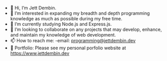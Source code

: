- 👋 Hi, I’m Jett Dembin.
- 👀 I’m interested in expanding my breadth and depth programming knowledge as much as possible during my free time.
- 🌱 I’m currently studying Node.js and Express.js.
- 💞️ I’m looking to collaborate on any projects that may develop, enhance, and maintain my knowledge of web development.
- 📫 How to reach me: 
      -email: programming@jettdembin.dev
- 🙌 Portfolio:
      Please see my personal porfolio website at https://www.jettdembin.dev      


<!---
jettdembin/jettdembin is a ✨ special ✨ repository because its `README.md` (this file) appears on your GitHub profile.
You can click the Preview link to take a look at your changes.
--->
